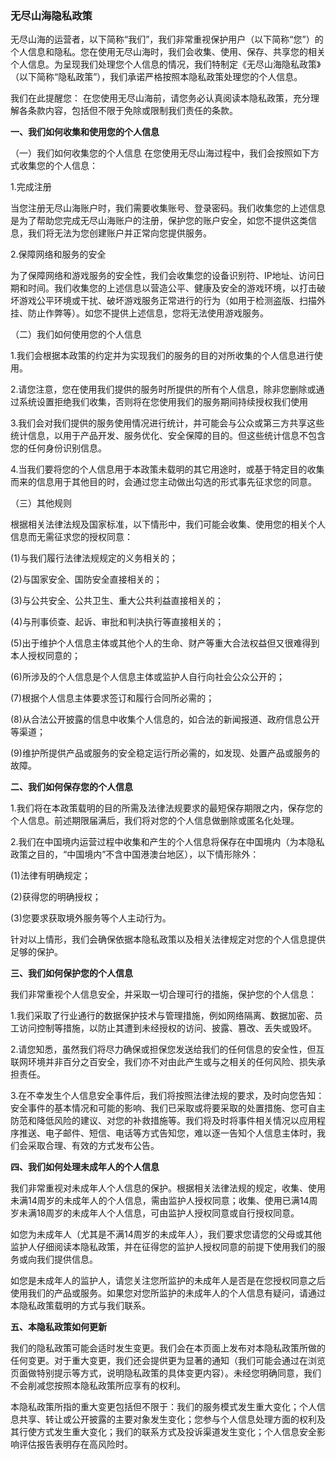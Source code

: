 ### 无尽山海隐私政策 

无尽山海的运营者，以下简称“我们”，我们非常重视保护用户（以下简称“您”）的个人信息和隐私。您在使用无尽山海时，我们会收集、使用、保存、共享您的相关个人信息。为呈现我们处理您个人信息的情况，我们特制定《无尽山海隐私政策》（以下简称“隐私政策”），我们承诺严格按照本隐私政策处理您的个人信息。

我们在此提醒您：
在您使用无尽山海前，请您务必认真阅读本隐私政策，充分理解各条款内容，包括但不限于免除或限制我们责任的条款。

**一、我们如何收集和使用您的个人信息**

（一）我们如何收集您的个人信息
在您使用无尽山海过程中，我们会按照如下方式收集您的个人信息：

1.完成注册

当您注册无尽山海账户时，我们需要收集账号、登录密码。我们收集您的上述信息是为了帮助您完成无尽山海账户的注册，保护您的账户安全，如您不提供这类信息，我们将无法为您创建账户并正常向您提供服务。

2.保障网络和服务的安全

为了保障网络和游戏服务的安全性，我们会收集您的设备识别符、IP地址、访问日期和时间。我们收集您的上述信息以营造公平、健康及安全的游戏环境，以打击破坏游戏公平环境或干扰、破坏游戏服务正常进行的行为（如用于检测盗版、扫描外挂、防止作弊等）。如您不提供上述信息，您将无法使用游戏服务。

（二）我们如何使用您的个人信息

1.我们会根据本政策的约定并为实现我们的服务的目的对所收集的个人信息进行使用。 

2.请您注意，您在使用我们提供的服务时所提供的所有个人信息，除非您删除或通过系统设置拒绝我们收集，否则将在您使用我们的服务期间持续授权我们使用

3.我们会对我们提供的服务使用情况进行统计，并可能会与公众或第三方共享这些统计信息，以用于产品开发、服务优化、安全保障的目的。但这些统计信息不包含您的任何身份识别信息。 

4.当我们要将您的个人信息用于本政策未载明的其它用途时，或基于特定目的收集而来的信息用于其他目的时，会通过您主动做出勾选的形式事先征求您的同意。 

（三）其他规则

根据相关法律法规及国家标准，以下情形中，我们可能会收集、使用您的相关个人信息而无需征求您的授权同意：

(1)与我们履行法律法规规定的义务相关的；

(2)与国家安全、国防安全直接相关的；

(3)与公共安全、公共卫生、重大公共利益直接相关的；

(4)与刑事侦查、起诉、审批和判决执行等直接相关的；

(5)出于维护个人信息主体或其他个人的生命、财产等重大合法权益但又很难得到本人授权同意的；

(6)所涉及的个人信息是个人信息主体或监护人自行向社会公众公开的；

(7)根据个人信息主体要求签订和履行合同所必需的；

(8)从合法公开披露的信息中收集个人信息的，如合法的新闻报道、政府信息公开等渠道；

(9)维护所提供产品或服务的安全稳定运行所必需的，如发现、处置产品或服务的故障。

**二、我们如何保存您的个人信息**

1.我们将在本政策载明的目的所需及法律法规要求的最短保存期限之内，保存您的个人信息。前述期限届满后，我们将对您的个人信息做删除或匿名化处理。

2.我们在中国境内运营过程中收集和产生的个人信息将保存在中国境内（为本隐私政策之目的，“中国境内”不含中国港澳台地区），以下情形除外：

(1)法律有明确规定；

(2)获得您的明确授权；

(3)您要求获取境外服务等个人主动行为。

针对以上情形，我们会确保依据本隐私政策以及相关法律规定对您的个人信息提供足够的保护。

**三、我们如何保护您的个人信息**

我们非常重视个人信息安全，并采取一切合理可行的措施，保护您的个人信息：

1.我们采取了行业通行的数据保护技术与管理措施，例如网络隔离、数据加密、员工访问控制等措施，以防止其遭到未经授权的访问、披露、篡改、丢失或毁坏。

2.请您知悉，虽然我们将尽力确保或担保您发送给我们的任何信息的安全性，但互联网环境并非百分之百安全，我们亦不对由此产生或与之相关的任何风险、损失承担责任。

3.在不幸发生个人信息安全事件后，我们将按照法律法规的要求，及时向您告知：安全事件的基本情况和可能的影响、我们已采取或将要采取的处置措施、您可自主防范和降低风险的建议、对您的补救措施等。我们将及时将事件相关情况以应用程序推送、电子邮件、短信、电话等方式告知您，难以逐一告知个人信息主体时，我们会采取合理、有效的方式发布公告。

**四、我们如何处理未成年人的个人信息**

我们非常重视对未成年人个人信息的保护。根据相关法律法规的规定，收集、使用未满14周岁的未成年人的个人信息，需由监护人授权同意；收集、使用已满14周岁未满18周岁的未成年人个人信息，可由监护人授权同意或自行授权同意。

如您为未成年人（尤其是不满14周岁的未成年人），我们要求您请您的父母或其他监护人仔细阅读本隐私政策，并在征得您的监护人授权同意的前提下使用我们的服务或向我们提供信息。

如您是未成年人的监护人，请您关注您所监护的未成年人是否是在您授权同意之后使用我们的产品或服务。如果您对您所监护的未成年人的个人信息有疑问，请通过本隐私政策载明的方式与我们联系。

**五、本隐私政策如何更新**

我们的隐私政策可能会适时发生变更。我们会在本页面上发布对本隐私政策所做的任何变更。对于重大变更，我们还会提供更为显著的通知（我们可能会通过在浏览页面做特别提示等方式，说明隐私政策的具体变更内容）。未经您明确同意，我们不会削减您按照本隐私政策所应享有的权利。

本隐私政策所指的重大变更包括但不限于：我们的服务模式发生重大变化；个人信息共享、转让或公开披露的主要对象发生变化；您参与个人信息处理方面的权利及其行使方式发生重大变化；我们的联系方式及投诉渠道发生变化；个人信息安全影响评估报告表明存在高风险时。

